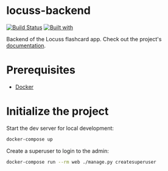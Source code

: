 # locuss-backend

[![Build Status](https://travis-ci.org/ClemSau/locuss-backend.svg?branch=master)](https://travis-ci.org/ClemSau/locuss-backend)
[![Built with](https://img.shields.io/badge/Built_with-Cookiecutter_Django_Rest-F7B633.svg)](https://github.com/agconti/cookiecutter-django-rest)

Backend of the Locuss flashcard app. Check out the project's [documentation](http://ClemSau.github.io/locuss-backend/).

# Prerequisites

- [Docker](https://docs.docker.com/docker-for-mac/install/)

# Initialize the project

Start the dev server for local development:

```bash
docker-compose up
```

Create a superuser to login to the admin:

```bash
docker-compose run --rm web ./manage.py createsuperuser
```
